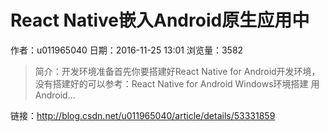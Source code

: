 # React Native嵌入Android原生应用中
作者：u011965040
日期：2016-11-25 13:01
浏览量：3582
> 简介：开发环境准备首先你要搭建好React Native for Android开发环境， 没有搭建好的可以参考：React Native for Android Windows环境搭建  用Android...

 链接：http://blog.csdn.net/u011965040/article/details/53331859
